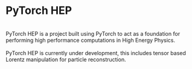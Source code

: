 # PyTorch HEP
<br />
PyTorch HEP is a project built using PyTorch to act as a foundation for performing high performance computations in High Energy Physics.<br />
<br />
PyTorch HEP is currently under development, this includes tensor based Lorentz manipulation for particle reconstruction.

